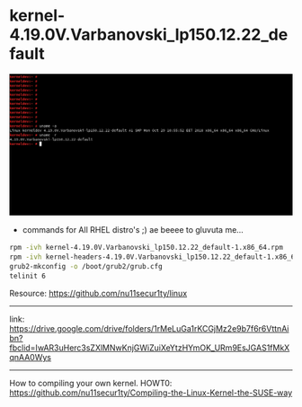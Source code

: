 # kernel-4.19.0V.Varbanovski_lp150.12.22_default

![](https://github.com/nu11secur1ty/kernel-4.19.0V.Varbanovski_lp150.12.22_default/blob/master/Screenshot%20from%202018-10-30%2007-27-47.png)

- commands for All RHEL distro's ;) ae beeee to gluvuta me...
```bash
rpm -ivh kernel-4.19.0V.Varbanovski_lp150.12.22_default-1.x86_64.rpm
rpm -ivh kernel-headers-4.19.0V.Varbanovski_lp150.12.22_default-1.x86_64.rpm
grub2-mkconfig -o /boot/grub2/grub.cfg
telinit 6
```

Resource: https://github.com/nu11secur1ty/linux

----------------------------------------------------------------------------------------

link: https://drive.google.com/drive/folders/1rMeLuGa1rKCGjMz2e9b7f6r6VttnAibn?fbclid=IwAR3uHerc3sZXlMNwKnjGWiZuiXeYtzHYmOK_URm9EsJGAS1fMkXqnAA0Wys

-----------------------------------------------------------------------------------------
How to compiling your own kernel.
HOWT0: https://github.com/nu11secur1ty/Compiling-the-Linux-Kernel-the-SUSE-way
